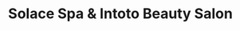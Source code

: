 ---
title: "Solace Spa & Intoto Beauty Salon"
url: /blackpool/solace-spa-and-intoto-beauty-salon/
shop: beauty
---